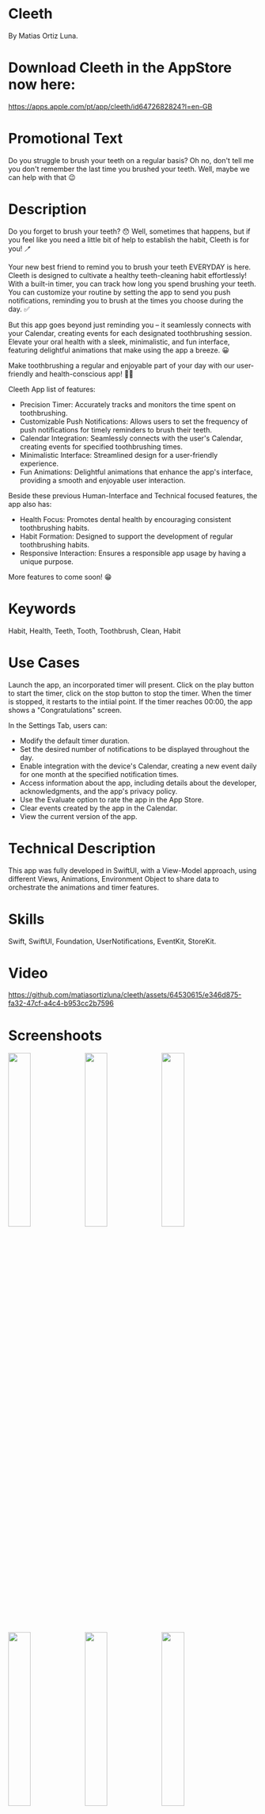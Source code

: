 # Cleeth
By Matias Ortiz Luna.

# Download Cleeth in the AppStore now here: 
https://apps.apple.com/pt/app/cleeth/id6472682824?l=en-GB

# Promotional Text
Do you struggle to brush your teeth on a regular basis? Oh no, don't tell me you don't remember the last time you brushed your teeth. Well, maybe we can help with that 😉

# Description 
Do you forget to brush your teeth? 😯 Well, sometimes that happens, but if you feel like you need a little bit of help to establish the habit, Cleeth is for you! 🪥

Your new best friend to remind you to brush your teeth EVERYDAY is here. Cleeth is designed to cultivate a healthy teeth-cleaning habit effortlessly! With a built-in timer, you can track how long you spend brushing your teeth. You can customize your routine by setting the app to send you push notifications, reminding you to brush at the times you choose during the day. ✅

But this app goes beyond just reminding you – it seamlessly connects with your Calendar, creating events for each designated toothbrushing session. Elevate your oral health with a sleek, minimalistic, and fun interface, featuring delightful animations that make using the app a breeze. 😀

Make toothbrushing a regular and enjoyable part of your day with our user-friendly and health-conscious app! 🦷✨

Cleeth App list of features:
- Precision Timer: Accurately tracks and monitors the time spent on toothbrushing.
- Customizable Push Notifications: Allows users to set the frequency of push notifications for timely reminders to brush their teeth.
- Calendar Integration: Seamlessly connects with the user's Calendar, creating events for specified toothbrushing times.
- Minimalistic Interface: Streamlined design for a user-friendly experience.
- Fun Animations: Delightful animations that enhance the app's interface, providing a smooth and enjoyable user interaction.

Beside these previous Human-Interface and Technical focused features, the app also has:
- Health Focus: Promotes dental health by encouraging consistent toothbrushing habits.
- Habit Formation: Designed to support the development of regular toothbrushing habits.
- Responsive Interaction: Ensures a responsible app usage by having a unique purpose.

More features to come soon! 😁

# Keywords
Habit, Health, Teeth, Tooth, Toothbrush, Clean, Habit

# Use Cases
Launch the app, an incorporated timer will present. 
Click on the play button to start the timer, click on the stop button to stop the timer. 
When the timer is stopped, it restarts to the intiial point. If the timer reaches 00:00, the app shows a "Congratulations" screen.

In the Settings Tab, users can:
- Modify the default timer duration.
- Set the desired number of notifications to be displayed throughout the day.
- Enable integration with the device's Calendar, creating a new event daily for one month at the specified notification times.
- Access information about the app, including details about the developer, acknowledgments, and the app's privacy policy.
- Use the Evaluate option to rate the app in the App Store.
- Clear events created by the app in the Calendar.
- View the current version of the app.

# Technical Description
This app was fully developed in SwiftUI, with a View-Model approach, using different Views, Animations, Environment Object to
share data to orchestrate the animations and timer features.

# Skills
Swift, SwiftUI, Foundation, UserNotifications, EventKit, StoreKit.

# Video

https://github.com/matiasortizluna/cleeth/assets/64530615/e346d875-fa32-47cf-a4c4-b953cc2b7596

# Screenshoots

<img src="https://github.com/matiasortizluna/cleeth/assets/64530615/bb1beb5a-e1b8-44e5-8b51-fcf5e1754a79" width=30% height=30%>
<img src="https://github.com/matiasortizluna/cleeth/assets/64530615/68d8df0b-b906-496b-88be-1ec5406ff2b6" width=30% height=30%>
<img src="https://github.com/matiasortizluna/cleeth/assets/64530615/207c5c10-05a6-4e67-92a4-e84698634625" width=30% height=30%>

<img src="https://github.com/matiasortizluna/cleeth/assets/64530615/edee1ad7-ceb4-46f8-b5af-aaa08caa4d5b" width=30% height=30%>
<img src="https://github.com/matiasortizluna/cleeth/assets/64530615/81cc3b52-99a9-4fff-8752-6591268b8e0a" width=30% height=30%>

<img src="https://github.com/matiasortizluna/cleeth/assets/64530615/ff8fefe4-487b-4a3a-8564-d36fc5fc353f" width=30% height=30%>
<img src="https://github.com/matiasortizluna/cleeth/assets/64530615/eeb77eb2-2a0f-4369-aec5-25197cbc0725" width=30% height=30%>

<img src="https://github.com/matiasortizluna/cleeth/assets/64530615/d5b94225-7dbf-4558-86c2-7724bcfe956e" width=30% height=30%>
<img src="https://github.com/matiasortizluna/cleeth/assets/64530615/68970e4d-b41b-43f7-9115-c0906abf440e" width=30% height=30%>
<img src="https://github.com/matiasortizluna/cleeth/assets/64530615/5dce2b5f-6547-4319-8551-892c6284baea" width=30% height=30%>
<img src="https://github.com/matiasortizluna/cleeth/assets/64530615/d36adf6e-dca2-4170-9c73-47a9a319d46f" width=30% height=30%>

# Previews


# Support URL
https://github.com/matiasortizluna

# Copyright
© 2023 Matias Ortiz Luna

